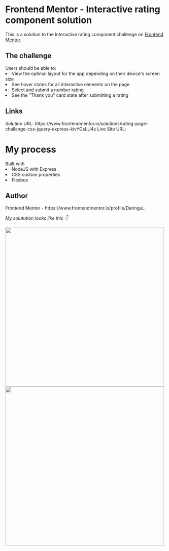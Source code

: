 <h1>Frontend Mentor - Interactive rating component solution</h1>
This is a solution to the Interactive rating component challenge on <a href="https://www.frontendmentor.io/challenges/interactive-rating-component-koxpeBUmI">Frontend Mentor</a>.

<h2>The challenge</h2>
Users should be able to:
<li>View the optimal layout for the app depending on their device's screen size
<li>See hover states for all interactive elements on the page
<li>Select and submit a number rating
<li>See the "Thank you" card state after submitting a rating

<h2>Links</h2>
Solution URL: https://www.frontendmentor.io/solutions/rating-page-challange-css-jquery-express-kivYGsLU4s
Live Site URL: 

<h1>My process</h1>
Built with
<li>NodeJS with Express
<li>CSS custom properties
<li>Flexbox

<h2>Author</h2>
Frontend Mentor - https://www.frontendmentor.io/profile/DaringuL

<em>My solutution looks like this 👇</em>
<br>

<img src="https://user-images.githubusercontent.com/104214568/186014502-a931b541-7778-4992-a247-a4df597a92d0.png" style="width: 500px; height: 500px">
<img src="https://user-images.githubusercontent.com/104214568/186014507-f61e976e-d266-4540-a2b9-b8ca1bbc83b1.png" style="width: 500px; height: 500px">

